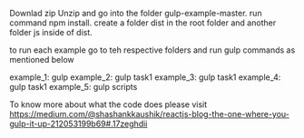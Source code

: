 Downlad zip
Unzip and go into the folder gulp-example-master.
run command npm install.
create a folder dist in the root folder and another folder js inside of dist.

to run each example go to teh respective folders and run gulp commands as mentioned below

example_1: gulp
example_2: gulp task1
example_3: gulp task1
example_4: gulp task1
example_5: gulp scripts

To know more about what the code does please visit https://medium.com/@shashankkaushik/reactjs-blog-the-one-where-you-gulp-it-up-212053199b69#.17zeghdii

